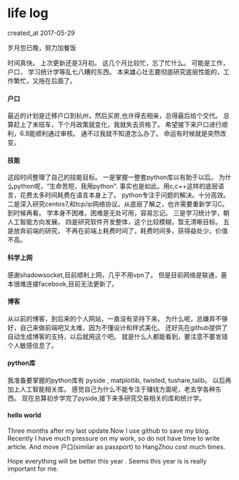 # life log 

   created_at  2017-05-29

   岁月忽已晚，努力加餐饭


时间真快。 上次更新还是3月初。 这几个月比较忙，忘了忙什么。
可能是工作， 户口， 学习统计学等乱七八糟的东西。
本来雄心壮志要彻底研究底层性能的，工作繁忙，又拖在后面了。

#### 户口
最近的计划是迁移户口到杭州，然后买房,也许得去相亲，总得最后给个交代。
总算赶上了末班车，下个月政策就变化，我就失去资格了。
希望接下来户口进行顺利，6.8能顺利通过审核。 通不过我就不知道怎么办了。
命运有时候就是突然改变。

#### 技能
这段时间整理了自己的技能目标。
一是掌握一整套python库以有助于以后。 为什么python呢，“生命苦短，我用python".
事实也是如此。用c,c++这样的底层语言，花费太多时间耗费在语言本身上了。
python专注于问题的解决。十分高效。
二是深入研究centos7,和tcp/ip网络协议。从底层了解之，也许需要重新学习C。 到时候再看。 学本身不困难，困难是无处可用，容易忘记。
三是学习统计学，朝人工智能方向发展。
四是研究软件开发整体，这个比较模糊，暂无清晰目标。
五是放弃前端的研究， 不再在前端上耗费时间了，耗费时间多，获得益处少。价值不高。

#### 科学上网
感谢shadowsocket,目前顺利上网，几乎不用vpn了。
但是目前网络是联通，基本很难连接facebook,目前无法更新了。


#### 博客
从以前的博客，到后来的个人网站，一直没有坚持下来。
为什么呢，总嫌弃不够好，自己来做前端吧又太难，因为不懂设计和样式美化。
还好先在github提供了自动生成博客的支持，以后就用这个吧。
就是什么人都能看到，要注意不要发错个人敏感信息了。

#### python库
我准备要掌握的python库有 pyside , matplotlib, twisted, tushare,talib。
以后再加上人工智能相关库。
感觉自己为什么不能专注于赚钱方面呢，老去学各种东西。
现在总算初步学完了pyside,接下来多研究交易相关的库和统计学。


#### hello world

Three months after my last update.Now I use github to save my blog.
Recently I have much pressure on my work, 
so do not have time to write article.
And move 户口(similar as  passport)  to HangZhou cost much times.

Hope everything will be better this year .
Seems this year is is really important for me.



